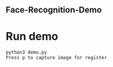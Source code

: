 ## Face-Recognition-Demo

# Run demo
```shell
python3 demo.py
Press p to capture image for register
```
